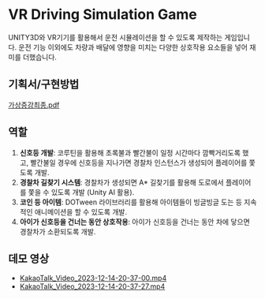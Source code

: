 # VR Driving Simulation Game

UNITY3D와 VR기기를 활용해서 운전 시뮬레이션을 할 수 있도록 제작하는 게임입니다. 운전 기능 이외에도 차량과 배달에 영향을 미치는 다양한 상호작용 요소들을 넣어 재미를 더했습니다.

## 기획서/구현방법
[가상증강최종.pdf](https://prod-files-secure.s3.us-west-2.amazonaws.com/b9eb5b66-d4a5-4054-89c7-9926a800ce82/07d3c476-1619-4c09-aa55-e2240ce6f7de/%E1%84%80%E1%85%A1%E1%84%89%E1%85%A1%E1%86%BC%E1%84%8C%E1%85%B3%E1%86%BC%E1%84%80%E1%85%A1%E1%86%BC%E1%84%8E%E1%85%AC%E1%84%8C%E1%85%A9%E1%86%BC.pdf)

## 역할
1. **신호등 개발**: 코루틴을 활용해 초록불과 빨간불이 일정 시간마다 깜빡거리도록 했고, 빨간불일 경우에 신호등을 지나가면 경찰차 인스턴스가 생성되어 플레이어를 쫓도록 개발.
2. **경찰차 길찾기 시스템**: 경찰차가 생성되면 A* 길찾기를 활용해 도로에서 플레이어를 쫓을 수 있도록 개발 (Unity AI 활용).
3. **코인 등 아이템**: DOTween 라이브러리를 활용해 아이템들이 빙글빙글 도는 등 지속적인 애니메이션을 할 수 있도록 개발.
4. **아이가 신호등을 건너는 동안 상호작용**: 아이가 신호등을 건너는 동안 차에 닿으면 경찰차가 소환되도록 개발.

## 데모 영상
- [KakaoTalk_Video_2023-12-14-20-37-00.mp4](https://prod-files-secure.s3.us-west-2.amazonaws.com/b9eb5b66-d4a5-4054-89c7-9926a800ce82/47e67554-a553-4ab6-9f91-bee99ce0b08a/KakaoTalk_Video_2023-12-14-20-37-00.mp4)
- [KakaoTalk_Video_2023-12-14-20-37-27.mp4](https://prod-files-secure.s3.us-west-2.amazonaws.com/b9eb5b66-d4a5-4054-89c7-9926a800ce82/982876ab-edc7-4c41-bb22-ed5f9067b97a/KakaoTalk_Video_2023-12-14-20-37-27.mp4)
